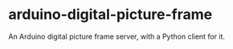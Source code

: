 arduino-digital-picture-frame
=============================

An Arduino digital picture frame server, with a Python client for it.
